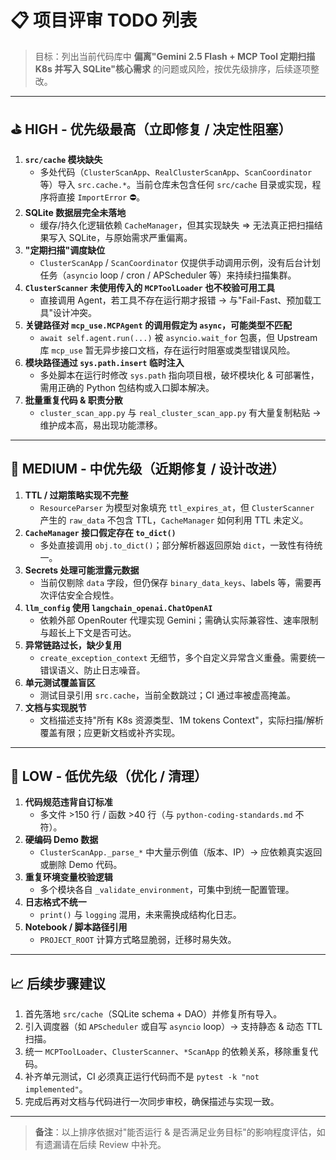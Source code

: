 # 📋 项目评审 TODO 列表

> 目标：列出当前代码库中 **偏离"Gemini 2.5 Flash + MCP Tool 定期扫描 K8s 并写入 SQLite"核心需求** 的问题或风险，按优先级排序，后续逐项整改。

---

## ⛳ HIGH ‑ 优先级最高（立即修复 / 决定性阻塞）

1. **`src/cache` 模块缺失**  
   - 多处代码（`ClusterScanApp`、`RealClusterScanApp`、`ScanCoordinator` 等）导入 `src.cache.*`。当前仓库未包含任何 `src/cache` 目录或实现，程序将直接 `ImportError` ⛔。
2. **SQLite 数据层完全未落地**  
   - 缓存/持久化逻辑依赖 `CacheManager`，但其实现缺失 ⇒ 无法真正把扫描结果写入 SQLite，与原始需求严重偏离。
3. **"定期扫描"调度缺位**  
   - `ClusterScanApp` / `ScanCoordinator` 仅提供手动调用示例，没有后台计划任务（`asyncio` loop / cron / APScheduler 等）来持续扫描集群。
4. **`ClusterScanner` 未使用传入的 `MCPToolLoader` 也不校验可用工具**  
   - 直接调用 Agent，若工具不存在运行期才报错 → 与"Fail-Fast、预加载工具"设计冲突。
5. **关键路径对 `mcp_use.MCPAgent` 的调用假定为 `async`，可能类型不匹配**  
   - `await self.agent.run(...)` 被 `asyncio.wait_for` 包裹，但 Upstream 库 `mcp_use` 暂无异步接口文档，存在运行时阻塞或类型错误风险。
6. **模块路径通过 `sys.path.insert` 临时注入**  
   - 多处脚本在运行时修改 `sys.path` 指向项目根，破坏模块化 & 可部署性，需用正确的 Python 包结构或入口脚本解决。
7. **批量重复代码 & 职责分散**  
   - `cluster_scan_app.py` 与 `real_cluster_scan_app.py` 有大量复制粘贴 → 维护成本高，易出现功能漂移。

---

## 🚧 MEDIUM ‑ 中优先级（近期修复 / 设计改进）

1. **TTL / 过期策略实现不完整**  
   - `ResourceParser` 为模型对象填充 `ttl_expires_at`，但 `ClusterScanner` 产生的 `raw_data` 不包含 TTL，`CacheManager` 如何利用 TTL 未定义。
2. **`CacheManager` 接口假定存在 `to_dict()`**  
   - 多处直接调用 `obj.to_dict()`；部分解析器返回原始 `dict`，一致性有待统一。
3. **Secrets 处理可能泄露元数据**  
   - 当前仅剔除 `data` 字段，但仍保存 `binary_data_keys`、labels 等，需要再次评估安全合规性。
4. **`llm_config` 使用 `langchain_openai.ChatOpenAI`**  
   - 依赖外部 OpenRouter 代理实现 Gemini；需确认实际兼容性、速率限制与超长上下文是否可达。
5. **异常链路过长，缺少复用**  
   - `create_exception_context` 无细节，多个自定义异常含义重叠。需要统一错误语义、防止日志噪音。
6. **单元测试覆盖盲区**  
   - 测试目录引用 `src.cache`，当前全数跳过；CI 通过率被虚高掩盖。
7. **文档与实现脱节**  
   - 文档描述支持"所有 K8s 资源类型、1M tokens Context"，实际扫描/解析覆盖有限；应更新文档或补齐实现。

---

## 📌 LOW ‑ 低优先级（优化 / 清理）

1. **代码规范违背自订标准**  
   - 多文件 >150 行 / 函数 >40 行（与 `python-coding-standards.md` 不符）。
2. **硬编码 Demo 数据**  
   - `ClusterScanApp._parse_*` 中大量示例值（版本、IP）→ 应依赖真实返回或删除 Demo 代码。
3. **重复环境变量校验逻辑**  
   - 多个模块各自 `_validate_environment`，可集中到统一配置管理。
4. **日志格式不统一**  
   - `print()` 与 `logging` 混用，未来需换成结构化日志。
5. **Notebook / 脚本路径引用**  
   - `PROJECT_ROOT` 计算方式略显脆弱，迁移时易失效。

---

## 📈 后续步骤建议

1. 首先落地 `src/cache`（SQLite schema + DAO）并修复所有导入。  
2. 引入调度器（如 `APScheduler` 或自写 `asyncio` loop）→ 支持静态 & 动态 TTL 扫描。  
3. 统一 `MCPToolLoader`、`ClusterScanner`、`*ScanApp` 的依赖关系，移除重复代码。  
4. 补齐单元测试，CI 必须真正运行代码而不是 `pytest -k "not implemented"`。  
5. 完成后再对文档与代码进行一次同步审校，确保描述与实现一致。

---

> **备注**：以上排序依据对"能否运行 & 是否满足业务目标"的影响程度评估，如有遗漏请在后续 Review 中补充。 